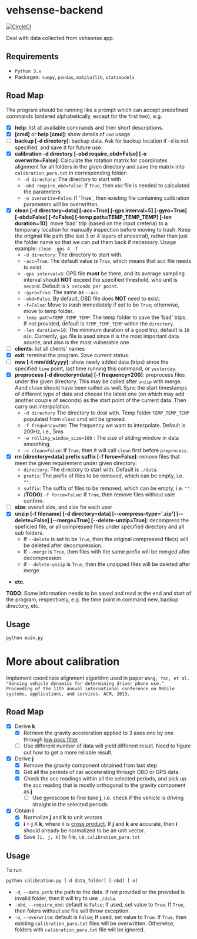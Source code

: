 # vehsense-backend

[![CircleCI](https://circleci.com/gh/jianpingbadao/vehsense-backend.svg?style=svg)](https://circleci.com/gh/jianpingbadao/vehsense-backend)

Deal with data collected from vehsense app.

## Requirements
- `Python 3.x`
- Packages: `numpy`, `pandas`, `matplotlib`, `statsmodels`

## Road Map
The program should be running like a prompt which can accept predefined commands (ordered alphabetically, except for the first two), e.g.

- [x] **help**: list all available commands and their short descriptions.
- [x] **[cmd]** or **help [cmd]**: show details of `cmd` usage
- [ ] **backup [-d directory]**: backup data. Ask for backup location if -d is not specified, and save it for future use.
- [x] **calibration -d directory [-obd require_obd=False] [-o overwrite=False]**: Calculate the rotation matrix for coordinates alignment for all folders in the given directory and save the matrix into `calibration_para.txt` in corresponding folder:
  - `-d directory`: The directory to start with
  - `-obd require_obd=False`: If `True`, then `obd` file is needed to calculated the parameters
  - `-o overwrite=False`: If 'True`, then existing file containing calibration parameters will be overwritten.
- [x] **clean [-d directory=data] \[-acc=True] \[-gps interval=5] \[-gyro=True] \[-obd=False] [-f=False] [-temp path=TEMP_TEMP_TEMP] [-len duration=10]**: move 'bad' trip (based on the input creteria) to a temporary location for manually inspection before moving to trash. Keep the original file path (the last 3 or 4 layers of ancestral), rather than just the folder name so that we can put them back if necessary. Usage example: `clean -gps 4 -f`
  - `-d directory`: The directory to start with.
  - `-acc=True`: The default value is `True`, which means that acc file needs to exist.
  - `-gps interval=5`: GPS file **must** be there, and its average sampling interval should **NOT** exceed the specified threshold, who unit is `second`. Default is `5 seconds per point`.
  - `-gyro=True`: The same as `--acc`.
  - `-obd=False`: By default, OBD file does **NOT** need to exist.
  - `-f=False`: Move to trash immediately if set to be `True`; otherwise, move to temp folder.
  - `-temp path=TEMP_TEMP_TEMP`: The temp folder to save the 'bad' trips. If not provided, default is `TEMP_TEMP_TEMP` within the `directory`.
  - `-len duration=10`: The minimum duration of a good trip, default is `10 min`. Currently, `gps` file is used since it is the most important data source, and also is the most vulnerable one.
- [ ] **clients**: list all clients' names
- [x] **exit**: terminal the program. Save current status.
- [ ] **new [-t mm/dd/yyyy]**: show newly added data (trips) since the specified `time` point, last time running this command, or `yesterday`.
- [x] **preprocess \[-d directory=data] \[-f frequency=200]**: preprocess files under the given directory. This may be called after `unzip` with merge. Aand `clean` should have been called as well. Sync the start timestamps of different type of data and choose the latest one (on which may add another couple of seconds) as the start point of the current data. Then carry out interpolation.
  - `-d directory` The directory to deal with. Temp folder `TEMP_TEMP_TEMP` populated from `clean` cmd will be ignored.
  - `-f frequency=200`: The frequency we want to interpolate. Default is 200Hz, i.e., 5ms
  - `-w rolling_window_size=100` : The size of sliding window in data smoothing.
  - `-c clean=False`: If `True`, then it will call `clean` first before `preprocess`.
- [x] **rm [directory=data] prefix suffix \[-f force=False]**: remove files that meet the given requirement under given directory:
    - `directory`: The directory to start with. Default is `./data`.
    - `prefix`: The prefix of files to be removed, which can be empty, i.e. `""`.
    - `suffix`: The suffix of files to be removed, which can be empty, i.e. `""`.
    - (**TODO**) `-f force=False`: If `True`, then remove files without user confirm.
- [ ] **size**: overall size, and size for each user
- [x] **unzip \[-f filename] \[-d directory=data] \[--compress-type='.zip'] \[--delete=False] \[--merge=True] \[--delete-unzip=True]**: decompress the speficied file, or all compressed files under specified directory and all sub folders.
  - If `--delete` is set to be `True`, then the original compressed file(s) will be deleted after decompression.
  - If `--merge` is `True`, then files with the same prefix will be merged after decompression.
  - if `--delete-unzip` is `True`, then the unzipped files will be deleted after merge.
- **etc**.

**TODO**: Some information needs to be saved and read at the end and start of the program, respectively, e.g. the time point in command new, backup directory, etc.


## Usage

```python
python main.py
```


# More about calibration

Implement coordinate alignment algorithm used in paper `Wang, Yan, et al. "Sensing vehicle dynamics for determining driver phone use." Proceeding of the 11th annual international conference on Mobile systems, applications, and services. ACM, 2013.`

## Road Map
- [x] Derive **k**
  - [x] Retrieve the gravity acceleration applied to 3 axes one by one through [low pass filter](https://medium.com/datadriveninvestor/how-to-build-exponential-smoothing-models-using-python-simple-exponential-smoothing-holt-and-da371189e1a1)
  - [ ] Use different number of data will yield different result. Need to figure out how to get a more reliable result.
- [x] Derive **j**
  - [x] Remove the gravity component obtained from last step
  - [x] Get all the periods of car accelerating through OBD or GPS data.
  - [x] Check the acc readings within all the selected periods, and pick up the acc reading that is mostly orthogonal to the gravity component as **j**
    - [ ] Use gyroscope to fine tune **j**, i.e. check if the vehicle is driving straight in the selected periods
- [x] Obtain **i**
  - [x] Normalize **j** and **k** to unit vectors
  - [x] **i** = **j** X **k**, where `X` is [cross product](https://en.wikipedia.org/wiki/Cross_product). If **j** and **k** are accurate, then **i** should already be normalized to be an unit vector.
  - [x] Save `[i, j, k]` to file, i.e. `calibration_para.txt`
  
## Usage
To run
```Python
python calibration.py [-d data_folder] [-obd] [-o]
```
 - `-d`, `--data_path`: the path to the data. If not provided or the provided is invalid folder, then it will try to use `./data`.
 - `-obd`, `--require_obd`: default is `False`; If used, set value to `True`. If `True`, then folers without `obd` file will throw exception.
 - `-o`, `--overwrite`: default is `False`; If used, set value to `True`. If `True`, then existing `calibration_para.txt` files will be overwritten. Otherwise, folders with `calibration_para.txt` file will be ignored.
